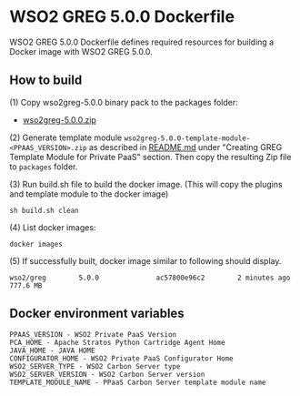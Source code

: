 # WSO2 GREG 5.0.0 Dockerfile

WSO2 GREG 5.0.0 Dockerfile defines required resources for building a Docker image with WSO2 GREG 5.0.0.

## How to build

(1) Copy wso2greg-5.0.0 binary pack to the packages folder:

* [wso2greg-5.0.0.zip](http://wso2.com/products/governance-registry/)

(2) Generate template module `wso2greg-5.0.0-template-module-<PPAAS_VERSION>.zip` as described in [README.md](https://github.com/wso2/private-paas-cartridges/blob/master/wso2greg/5.0.0/template-module/README.md) under "Creating GREG Template Module for Private PaaS" section. Then copy the resulting Zip file to `packages` folder.


(3) Run build.sh file to build the docker image. (This will copy the plugins and template module to the docker image)
```
sh build.sh clean
```

(4) List docker images:
```
docker images
```
(5) If successfully built, docker image similar to following should display.
```
wso2/greg        5.0.0              ac57800e96c2        2 minutes ago         777.6 MB
```
## Docker environment variables
```
PPAAS_VERSION - WSO2 Private PaaS Version
PCA_HOME - Apache Stratos Python Cartridge Agent Home
JAVA_HOME - JAVA HOME
CONFIGURATOR_HOME - WSO2 Private PaaS Configurator Home
WSO2_SERVER_TYPE - WSO2 Carbon Server type
WSO2_SERVER_VERSION - WSO2 Carbon Server version
TEMPLATE_MODULE_NAME - PPaaS Carbon Server template module name
```
